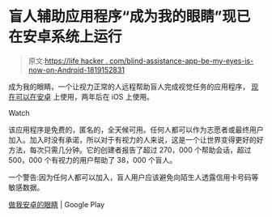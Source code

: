 # 盲人辅助应用程序“成为我的眼睛”现已在安卓系统上运行

> 原文:[https://life hacker . com/blind-assistance-app-be-my-eyes-is-now-on-Android-1819152831](https://lifehacker.com/blind-assistance-app-be-my-eyes-is-now-on-android-1819152831)

成为我的眼睛，一个让视力正常的人远程帮助盲人完成视觉任务的应用程序， [现在可以在安卓](https://play.google.com/store/apps/details?id=com.bemyeyes.bemyeyes) 上使用，两年后在 iOS 上使用。 

Watch

该应用程序是免费的，匿名的，全天候可用。任何人都可以作为志愿者或最终用户加入。加入时没有承诺，所以对于有视力的人来说，这是一个让世界变得更好的好方法，每次只需几分钟。它的创建者报告了超过 270，000 个帮助会话，超过 500，000 个有视力的用户帮助了 38，000 个盲人。

一个警告:因为任何人都可以加入，盲人用户应该避免向陌生人透露信用卡号码等敏感数据。

[做我安卓的眼睛](https://play.google.com/store/apps/details?id=com.bemyeyes.bemyeyes) | Google Play